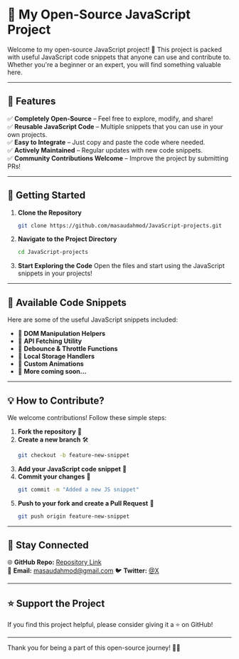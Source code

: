 # 🌟 My Open-Source JavaScript Project

Welcome to my open-source JavaScript project! 🚀 This project is packed with useful JavaScript code snippets that anyone can use and contribute to. Whether you're a beginner or an expert, you will find something valuable here.

---

## 📌 Features

✅ **Completely Open-Source** – Feel free to explore, modify, and share!  
✅ **Reusable JavaScript Code** – Multiple snippets that you can use in your own projects.  
✅ **Easy to Integrate** – Just copy and paste the code where needed.  
✅ **Actively Maintained** – Regular updates with new code snippets.  
✅ **Community Contributions Welcome** – Improve the project by submitting PRs!

---

## 🚀 Getting Started

1. **Clone the Repository**
   ```sh
   git clone https://github.com/masaudahmod/JavaScript-projects.git
   ```
2. **Navigate to the Project Directory**
   ```sh
   cd JavaScript-projects
   ```
3. **Start Exploring the Code**
   Open the files and start using the JavaScript snippets in your projects!

---

## 📜 Available Code Snippets

Here are some of the useful JavaScript snippets included:

- 🔹 **DOM Manipulation Helpers**
- 🔹 **API Fetching Utility**
- 🔹 **Debounce & Throttle Functions**
- 🔹 **Local Storage Handlers**
- 🔹 **Custom Animations**
- 🔹 **More coming soon...**

---

## 💡 How to Contribute?

We welcome contributions! Follow these simple steps:

1. **Fork the repository** 🍴
2. **Create a new branch** 🛠️
   ```sh
   git checkout -b feature-new-snippet
   ```
3. **Add your JavaScript code snippet** 📝
4. **Commit your changes** 🎯
   ```sh
   git commit -m "Added a new JS snippet"
   ```
5. **Push to your fork and create a Pull Request** 🚀
   ```sh
   git push origin feature-new-snippet
   ```

---

## 📢 Stay Connected

🌐 **GitHub Repo:** [Repository Link](https://github.com/masaudahmod/JavaScript-projects)  
📧 **Email:** masaudahmod@gmail.com 
🐦 **Twitter:** [@X](https://x.com/masaudahmod)

---

## ⭐ Support the Project
If you find this project helpful, please consider giving it a ⭐ on GitHub!

---

Thank you for being a part of this open-source journey! 🚀💙
